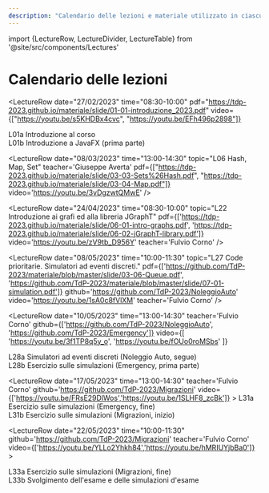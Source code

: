 ```yaml
---
description: "Calendario delle lezioni e materiale utilizzato in ciascuna lezione"
---
```


import {LectureRow, LectureDivider, LectureTable} from '@site/src/components/Lectures'

# Calendario delle lezioni

<LectureTable defaultTeacher="Fulvio Corno" defaultType="Lezione">

<LectureRow
    topic='Istruzioni di installazione del software (Windows)'
    pdf='https://tdp-2023.github.io/materiale/info/Istruzioni%20di%20installazione%20software%20(Win).pdf'
    type='Info'
    teacher=''
/>

<LectureRow
    topic='Istruzioni di installazione del software (Mac OS X)'
    pdf='https://tdp-2023.github.io/materiale/info/Istruzioni%20di%20installazione%20software_MAC.pdf'
    type='Info'
    teacher=''
/>

<LectureDivider topic="Settimana 01"/>

<LectureRow
    date="27/02/2023" time="08:30-10:00"
    pdf="https://tdp-2023.github.io/materiale/slide/01-01-introduzione_2023.pdf"
    video={["https://youtu.be/s5KHDBx4cvc", "https://youtu.be/EFh496p2898"]}
>
L01a Introduzione al corso<br/>
L01b Introduzione a JavaFX (prima parte)
</LectureRow>

<LectureRow
    date="27/02/2023" time="10:00-11:30"
    topic="L02 Introduzione a JavaFX (seconda parte)"
    pdf='https://tdp-2023.github.io/materiale/slide/02-01-javafx-crashcourse.pdf'
    video='https://youtu.be/B1UqFRcdtKQ'
    github='https://github.com/TdP-2023/Primo'
/>

<LectureRow
    date="28/02/2023" time="13:00-16:00"
    type="Lab"
    teacher='Giuseppe Averta'
    topic="Lab 0: JavaFX (Squadra 1)"
    github='https://github.com/TdP-2023/Lab0'
/>

<LectureRow
    date="01/03/2023" time="13:00-14:30"
    topic="L03 Esercizio Programmazione JavFX (Indovina Numero)"
    teacher='Carlo Masone'
    video='https://youtu.be/JJb5wVWBhJg'
    github='https://github.com/TdP-2023/IndovinaNumero'
/>

<LectureRow
    date="01/03/2023" time="16:00-19:00"
    type="Lab"
    teacher='Carlo Masone'
    topic="Lab 0: JavaFX (Squadra 2)"
    github='https://github.com/TdP-2023/Lab0'
/>

<LectureDivider topic="Settimana 02"/>

<LectureRow
    date="06/03/2023" time="08:30-10:00"
    topic='L04 Introduzione a Git e GitHub' 
    pdf='https://tdp-2023.github.io/materiale/slide/01-02-Git-quickintro.pdf'
    video='https://youtu.be/QkvwO-iC4OM'
/>

<LectureRow
    date="06/03/2023" time="10:00-11:30"
    topic="L05 Oggetti e Collection (esercizio 'Libretto Voti')"
    github='https://github.com/TdP-2023/LibrettoVoti'
    video='https://youtu.be/hYl6jJeWR30'
/>

<LectureRow
    date="07/03/2023" time="13:00-16:00"
    type="Lab"
    teacher='Carlo Masone'
    topic="Lab 1: JavaFX (Squadra 2)"
    github='https://github.com/TdP-2023/Lab01'
/>

<LectureRow
    date="08/03/2023" time="13:00-14:30"
    topic="L06 Hash, Map, Set"
    teacher='Giuseppe Averta'
    pdf={["https://tdp-2023.github.io/materiale/slide/03-03-Sets%26Hash.pdf", "https://tdp-2023.github.io/materiale/slide/03-04-Map.pdf"]}
    video='https://youtu.be/3vDgzwtQMwE' 
/>

<LectureRow
    date="08/03/2023" time="16:00-19:00"
    type="Lab"
    teacher='Giuseppe Averta'
    topic="Lab 1: JavaFX (Squadra 1)"
    github='https://github.com/TdP-2023/Lab01'
/>

<LectureDivider topic="Settimana 03"/>

<LectureRow
    date="13/03/2023" time="08:30-10:00"
    topic='L07 Pattern MVC. (Esercizio Indovina Numero)'
    teacher='Carlo Masone'
    pdf='https://tdp-2023.github.io/materiale/slide/02-02-javafx-mvc-pattern.pdf'
    github='https://github.com/TdP-2023/IndovinaNumero'
    video='https://youtu.be/FY5zcpr9UWo'
/>

<LectureRow
    date="13/03/2023" time="10:00-11:30"
    topic="L08 Oggetti e Collection (esercizio 'Libretto Voti') - segue"
    github='https://github.com/TdP-2023/LibrettoVoti'
    video='https://youtu.be/RiU9H6Bj0K0'
/>

<LectureRow
    date="14/03/2023" time="13:00-16:00"
    type="Lab"
    teacher='Giuseppe Averta'
    topic="Lab 2 - Squadra 1"
    github='https://github.com/TdP-2023/Lab02.git'
/>

<LectureRow
    date="15/03/2023" time="13:00-14:30"
    topic="L09 Conclusione esercizio Libretto Voti e applicazione Pattern MVC"
    teacher='Fulvio Corno'
    video='https://youtu.be/y_demw4dQEE'
    github='https://github.com/TdP-2023/LibrettoVoti'
/>

<LectureRow
    date="15/03/2023" time="16:00-19:00"
    type="Lab"
    teacher='Giuseppe Averta'
    topic="Lab 2 - Squadra 2"
    github='https://github.com/TdP-2023/Lab02.git'
/>

<LectureDivider topic="Settimana 04"/>

<LectureRow
    date="20/03/2023" time="08:30-10:00"
    topic='L10 Accesso a Database e Libreria JDBC'
    pdf='https://tdp-2023.github.io/materiale/slide/04-01-jdbc-dao.pdf'
    video='https://youtu.be/0rE932vQwGE'
    teacher='Fulvio Corno'
/>

<LectureRow
    date="20/03/2023" time="10:00-11:30"
    topic="L11 Pattern 'DAO'. Esercizio."
    video='https://youtu.be/WB4YKTCfVjY'
    github='https://github.com/TdP-2023/LibrettoVoti/tree/database'
    teacher='Fulvio Corno'
/>

<LectureRow
    date="21/03/2023" time="13:00-16:00"
    type="Lab"
    teacher='Giuseppe Averta'
    topic="Lab 3 - Squadra 2"
    github='https://github.com/TdP-2023/Lab03.git'
/>

<LectureRow
    date="22/03/2023" time="13:00-14:30"
    topic="L12 Esercizio 'Gestione Corsi'"
    teacher='Giuseppe Averta'
    video='https://youtu.be/nwnYTiQHqIw'
    github='https://github.com/TdP-2023/GestoreCorsi.git'
/>

<LectureRow
    date="22/03/2023" time="16:00-19:00"
    type="Lab"
    teacher='Carlo Masone'
    topic="Lab 3 - Squadra 1"
    github='https://github.com/TdP-2023/Lab03.git'
/>

<LectureDivider topic="Settimana 05"/>

<LectureRow
    date="27/03/2023" time="08:30-10:00"
    topic="L13 Esercizio 'Gestione Corsi'"
    teacher='Carlo Masone'
    github='https://github.com/TdP-2023/GestoreCorsi.git'
    video='https://youtu.be/GCROyF8Fhqc'
/>

<LectureRow
    date="27/03/2023" time="10:00-11:30"
    topic="L14 Introduzione alla ricorsione"
    teacher='Fulvio Corno'
    pdf='https://tdp-2023.github.io/materiale/slide/05-01-recursion.pdf'
    github='https://github.com/TdP-2023/Anagrammi'
    video='https://youtu.be/L3C6PhDyZXM'
/>

<LectureRow
    date="28/03/2023" time="13:00-16:00"
    type="Lab"
    teacher='Giuseppe Averta'
    topic="Lab 4 - Squadra 1"
    github="https://github.com/TdP-2023/Lab04.git"
/>

<LectureRow
    date="29/03/2023" time="13:00-14:30"
    topic="L15 Esempi sulla ricorsione (le N Regine)"
    github='https://github.com/TdP-2023/Regine'
    video='https://youtu.be/FtwP96CJxpU'
    teacher='Fulvio Corno'
/>

<LectureRow
    date="29/03/2023" time="16:00-19:00"
    type="Lab"
    teacher='Carlo Masone'
    topic="Lab 4 - Squadra 2"
    github="https://github.com/TdP-2023/Lab04.git"
/>

<LectureDivider topic="Settimana 06"/>

<LectureRow
    date="03/04/2023" time="08:30-10:00"
    topic="L16 Esempi sulla ricorsione (Voti Nobel)"
    teacher='Giuseppe Averta'
    github="https://github.com/TdP-2023/VotiNobel.git"
    video="https://youtu.be/tJ3x3zs-UKk"
/>

<LectureRow
    date="03/04/2023" time="10:00-11:30"
    topic="L17 Esempi sulla ricorsione (Quadrato Magico)"
    pdf='https://tdp-2023.github.io/materiale/slide/05-02-magic_square.pdf'
    video='https://youtu.be/PxFCgbCzbCk'
    github='https://github.com/TdP-2023/QuadratoMagico'
    teacher='Fulvio Corno'
/>

<LectureRow
    date="04/04/2023" time="13:00-16:00"
    type="Lab"
    teacher='Carlo Masone'
    topic="Lab 5 - Squadra 2"
    github="https://github.com/TdP-2023/Lab05.git"
/>

<LectureRow
    date="05/04/2023" time="13:00-14:30"
    topic="L18 Gestione delle date in Java e SQL"
    pdf='https://tdp-2023.github.io/materiale/slide/03-05-JavaDatesTimes.pdf'
    video='https://youtu.be/ZRXqVda8fM4'
    teacher='Fulvio Corno'
/>

<LectureRow
    date="05/04/2023" time="16:00-19:00"
    type="Lab"
    teacher='Carlo Masone'
    topic="Lab 5 - Squadra 1"
    github="https://github.com/TdP-2023/Lab05.git"
/>

<LectureRow variant='info'
    teacher=''
    type=''
    topic='Sospensione didattica (Vacanze di Pasqua)'
 />


<LectureDivider topic="Settimana 07"/>

<LectureRow
    date="17/04/2023" time="08:30-10:00"
    topic="L19 Esempi sulla ricorsione"
    teacher='Carlo Masone'
    github='https://github.com/TdP-2023/Ruzzle'
    video='https://youtu.be/IWTqcCOmpKQ'
/>

<LectureRow
    date="17/04/2023" time="10:00-11:30"
    topic="L20 Object-Relational Mapping - Esempi"
    teacher='Fulvio Corno'
    github='https://github.com/TdP-datasets/Yelp'
    video='https://youtu.be/pCeFYf-OBcM'
/>

<LectureRow
    date="18/04/2023" time="13:00-16:00"
    type="Lab"
    teacher='Carlo Masone'
    topic="Lab 6 - Squadra 1"
    github='https://github.com/TdP-2023/Lab06.git'
/>

<LectureRow
    date="19/04/2023" time="13:00-14:30"
    topic="L21 Connection Pooling. Identity Map."
    github='https://github.com/TdP-2023/YelpDB'
    video='https://youtu.be/jXBdjYzXKYw'
    teacher='Fulvio Corno'
/>

<LectureRow
    date="19/04/2023" time="16:00-19:00"
    type="Lab"
    teacher='Giuseppe Averta'
    topic="Lab 6 - Squadra 2"
    github='https://github.com/TdP-2023/Lab06.git'
/>

<LectureDivider topic="Settimana 08"/>

<LectureRow
    date="24/04/2023" time="08:30-10:00"
    topic="L22 Introduzione ai grafi ed alla libreria JGraphT"
    pdf={['https://tdp-2023.github.io/materiale/slide/06-01-intro-graphs.pdf', 'https://tdp-2023.github.io/materiale/slide/06-02-jGraphT-library.pdf']}
    video='https://youtu.be/zV9tb_D956Y'
    teacher='Fulvio Corno'
/>

<LectureRow
    date="24/04/2023" time="10:00-11:30"
    topic="L23 Costruzione di Grafi (Metro Paris)"
    github='https://github.com/TdP-2023/Metro-Paris'
    video='https://youtu.be/r8LsO64hqoU'
    teacher='Fulvio Corno'
/>

<LectureRow variant='info'
    date="25/04/2023" time="13:00-16:00"
    type=""
    teacher=''
    topic="NO LABORATORIO - Festa della Liberazione"
/>

<LectureRow
    date="26/04/2023" time="13:00-14:30"
    topic="L24 Costruzione di Grafi (Metro Paris) - segue"
    github='https://github.com/TdP-2023/Metro-Paris'
    video='https://youtu.be/4_vfB-jPllU'
    teacher='Giuseppe Averta'
/>

<LectureRow
    date="26/04/2023" time="16:00-19:00"
    type="Lab"
    teacher='Carlo Masone'
    topic="Lab 7 - Squadra 1 + Squadra 2"
    github='https://github.com/TdP-2023/Lab07'
/>


<LectureDivider topic="Settimana 09"/>

<LectureRow variant='info'
    date="01/05/2023" time="08:30-10:00"
    topic="NO LEZIONE - Festa del Lavoro"
    type=''
    teacher=''
/>

<LectureRow variant='info'
    date="01/05/2023" time="10:00-11:30"
    topic="NO LEZIONE - Festa del Lavoro"
    type=''
    teacher=''
/>

<LectureRow
    date="02/05/2023" time="13:00-16:00"
    type="Lab"
    teacher='Giuseppe Averta'
    topic="Lab 8 - Squadra 1"
    github='https://github.com/TdP-2023/Lab08'
/>

<LectureRow
    date="03/05/2023" time="13:00-14:30"
    topic="L25 Visite nei grafi. Algoritmi di Visita in jGraphT."
    teacher='Fulvio Corno'
    pdf='https://tdp-2023.github.io/materiale/slide/06-03-graphs-visits.pdf'
    github='https://github.com/TdP-2023/Metro-Paris'
    video='https://youtu.be/P3OBLKE3I_I'
/>

<LectureRow
    date="03/05/2023" time="16:00-19:00"
    type="Lab"
    teacher='Carlo Masone'
    topic="Lab 8 - Squadra 2"
    github='https://github.com/TdP-2023/Lab08'
/>

<LectureDivider topic="Settimana 10"/>

<LectureRow
    date="08/05/2023" time="08:30-10:00"
    topic="L26 Esercizio sui grafi"
    teacher='Giuseppe Averta'
    github='https://github.com/TdP-2023/ArtsMia'
    video='https://youtu.be/PsJtqZoL5lI'
/>

<LectureRow
    date="08/05/2023" time="10:00-11:30"
    topic="L27 Code prioritarie. Simulatori ad eventi discreti."
    pdf={['https://github.com/TdP-2023/materiale/blob/master/slide/03-06-Queue.pdf', 'https://github.com/TdP-2023/materiale/blob/master/slide/07-01-simulation.pdf']}
    github='https://github.com/TdP-2023/NoleggioAuto'
    video='https://youtu.be/1sA0c8fVlXM'
    teacher='Fulvio Corno'
/>

<LectureRow
    date="09/05/2023" time="13:00-16:00"
    type="Lab"
    teacher='Carlo Masone'
    topic="Lab 9 - Squadra 2"
    github='https://github.com/TdP-2023/Lab09'
/>

<LectureRow
    date="10/05/2023" time="13:00-14:30"
    teacher='Fulvio Corno'
    github={['https://github.com/TdP-2023/NoleggioAuto', 'https://github.com/TdP-2023/Emergency']}
    video={[ 'https://youtu.be/3f1TP8q5y_o', 'https://youtu.be/fOUo0roMSbs' ]}
>
L28a Simulatori ad eventi discreti (Noleggio Auto, segue)<br/>
L28b Esercizio sulle simulazioni (Emergency, prima parte)
</LectureRow>

<LectureRow
    date="10/05/2023" time="16:00-19:00"
    type="Lab"
    teacher='Giuseppe Averta'
    topic="Lab 9 - Squadra 1"
    github='https://github.com/TdP-2023/Lab09'
/>

<LectureDivider topic="Settimana 11"/>

<LectureRow
    date="15/05/2023" time="08:30-10:00"
    topic="L29 Esercizio sui grafi"
    teacher='Carlo Masone'
    github='https://github.com/TdP-2023/FlightDelays.git'
    video='https://youtu.be/vOaPsg3NFv8'
/>

<LectureRow
    date="15/05/2023" time="10:00-11:30"
    topic="L30 Esercizio sulle simulazioni (Emergency, segue)"
    teacher='Fulvio Corno'
    github='https://github.com/TdP-2023/Emergency'
    video='https://youtu.be/pVPwV9ruy8E'
/>

<LectureRow
    date="16/05/2023" time="13:00-16:00"
    type="Lab"
    teacher='Giuseppe Averta'
    topic="Lab 10 - Squadra 1"
    github='https://github.com/TdP-2023/Lab10.git'
/>

<LectureRow
    date="17/05/2023" time="13:00-14:30"
    teacher='Fulvio Corno'
    github='https://github.com/TdP-2023/Migrazioni'
    video={['https://youtu.be/FRsE29DlWos','https://youtu.be/1SLHF8_zcBk']} >
L31a Esercizio sulle simulazioni (Emergency, fine)<br/>
L31b Esercizio sulle simulazioni (Migrazioni, inizio)
</LectureRow>

<LectureRow
    date="17/05/2023" time="16:00-19:00"
    type="Lab"
    teacher='Carlo Masone'
    topic="Lab 10 - Squadra 2"
    github='https://github.com/TdP-2023/Lab10.git'
/>

<LectureDivider topic="Settimana 12"/>

<LectureRow
    date="22/05/2023" time="08:30-10:00"
    topic="L32 Risoluzione tema d'esame (iTunes)"
    teacher='Giuseppe Averta'
    github='https://github.com/TdP-esami/2022-06-29-A.git'
    video='https://youtu.be/7sLHXCAmG9U'  
/>

<LectureRow
    date="22/05/2023" time="10:00-11:30"
    github='https://github.com/TdP-2023/Migrazioni'
    teacher='Fulvio Corno'
    video={['https://youtu.be/YLLo2Yhkh84','https://youtu.be/hMRIUYjbBa0']} >
 >
L33a Esercizio sulle simulazioni (Migrazioni, fine)<br/>
L33b Svolgimento dell'esame e delle simulazioni d'esame
</LectureRow>

<LectureRow
    date="23/05/2023" time="13:00-16:00"
    type="Lab"
    teacher='Giuseppe Averta'
    topic="Simulazione d'esame n. 1 - Squadra 2"
/>

<LectureRow
    date="24/05/2023" time="13:00-14:30"
    topic="L34 Cammini minimi nei grafi"
    pdf='https://tdp-2023.github.io/materiale/slide/06-04-graphs-shortestpaths-cycles.pdf'
    teacher='Fulvio Corno'
/>

<LectureRow
    date="24/05/2023" time="16:00-19:00"
    type="Lab"
    teacher='Giuseppe Averta'
    topic="Simulazione d'esame n. 1 - Squadra 1"
/>


<LectureDivider topic="Settimana 13"/>

<LectureRow
    date="29/05/2023" time="08:30-10:00"
    topic="L35 Risoluzione tema d'esame (Simulazione 1)"
    teacher='Carlo Masone'
/>

<LectureRow
    date="29/05/2023" time="10:00-11:30"
    topic="L36 Risoluzione tema d'esame"
    teacher='Fulvio Corno'
/>

<LectureRow
    date="30/05/2023" time="13:00-16:00"
    type="Lab"
    teacher='Carlo Masone'
    topic="Simulazione d'esame n. 2 - Squadra 1"
/>

<LectureRow
    date="31/05/2023" time="13:00-14:30"
    topic="L37 Risoluzione tema d'esame"
    teacher='Fulvio Corno'
/>

<LectureRow
    date="31/05/2023" time="16:00-19:00"
    type="Lab"
    teacher='Carlo Masone'
    topic="Simulazione d'esame n. 2 - Squadra 2"
/>

<LectureDivider topic="Settimana 14"/>

<LectureRow
    date="29/05/2023" time="08:30-10:00"
    topic="L38 Risoluzione tema d'esame (Simulazione 2)"
    teacher='Carlo Masone'
/>

<LectureRow
    date="29/05/2023" time="10:00-11:30"
    topic="L39 Risoluzione tema d'esame"
    teacher='Fulvio Corno'
/>

<LectureRow
    date="31/05/2023" time="13:00-14:30"
    topic="L40 Risoluzione tema d'esame"
    teacher='Fulvio Corno'
/>


</LectureTable>


